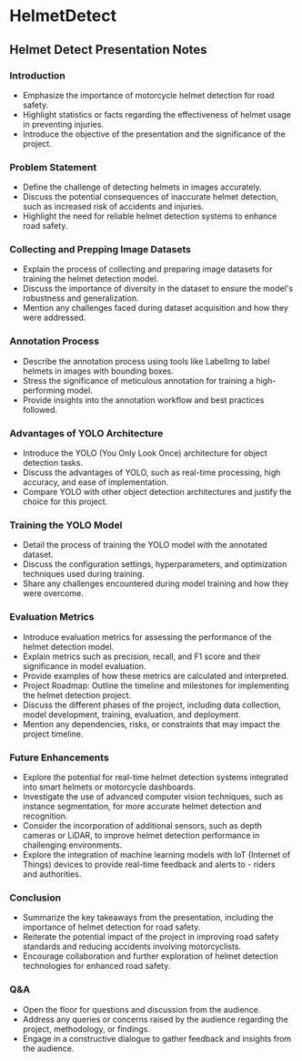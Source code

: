 # HelmetDetect
## Helmet Detect Presentation Notes

### Introduction
- Emphasize the importance of motorcycle helmet detection for road safety.
- Highlight statistics or facts regarding the effectiveness of helmet usage in preventing injuries.
- Introduce the objective of the presentation and the significance of the project.

### Problem Statement
- Define the challenge of detecting helmets in images accurately.
- Discuss the potential consequences of inaccurate helmet detection, such as increased risk of accidents and injuries.
- Highlight the need for reliable helmet detection systems to enhance road safety.


### Collecting and Prepping Image Datasets
- Explain the process of collecting and preparing image datasets for training the helmet detection model.
- Discuss the importance of diversity in the dataset to ensure the model's robustness and generalization.
- Mention any challenges faced during dataset acquisition and how they were addressed.

### Annotation Process
- Describe the annotation process using tools like LabelImg to label helmets in images with bounding boxes.
- Stress the significance of meticulous annotation for training a high-performing model.
- Provide insights into the annotation workflow and best practices followed.

### Advantages of YOLO Architecture
- Introduce the YOLO (You Only Look Once) architecture for object detection tasks.
- Discuss the advantages of YOLO, such as real-time processing, high accuracy, and ease of implementation.
- Compare YOLO with other object detection architectures and justify the choice for this project.

### Training the YOLO Model
- Detail the process of training the YOLO model with the annotated dataset.
- Discuss the configuration settings, hyperparameters, and optimization techniques used during training.
- Share any challenges encountered during model training and how they were overcome.


### Evaluation Metrics
- Introduce evaluation metrics for assessing the performance of the helmet detection model.
- Explain metrics such as precision, recall, and F1 score and their significance in model evaluation.
- Provide examples of how these metrics are calculated and interpreted.
- Project Roadmap:
Outline the timeline and milestones for implementing the helmet detection project.
- Discuss the different phases of the project, including data collection, model development, training, evaluation, and deployment.
- Mention any dependencies, risks, or constraints that may impact the project timeline.


### Future Enhancements
- Explore the potential for real-time helmet detection systems integrated into smart helmets or motorcycle dashboards.
- Investigate the use of advanced computer vision techniques, such as instance segmentation, for more accurate helmet detection and recognition.
- Consider the incorporation of additional sensors, such as depth cameras or LiDAR, to improve helmet detection performance in challenging environments.
- Explore the integration of machine learning models with IoT (Internet of Things) devices to provide real-time feedback and alerts to - riders and authorities.

### Conclusion
- Summarize the key takeaways from the presentation, including the importance of helmet detection for road safety.
- Reiterate the potential impact of the project in improving road safety standards and reducing accidents involving motorcyclists.
- Encourage collaboration and further exploration of helmet detection technologies for enhanced road safety.

### Q&A
- Open the floor for questions and discussion from the audience.
- Address any queries or concerns raised by the audience regarding the project, methodology, or findings.
- Engage in a constructive dialogue to gather feedback and insights from the audience.